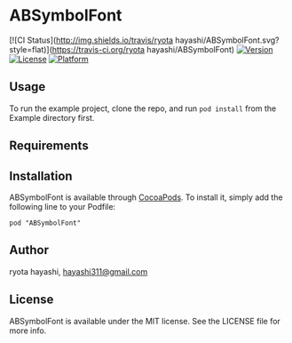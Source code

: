 # ABSymbolFont

[![CI Status](http://img.shields.io/travis/ryota hayashi/ABSymbolFont.svg?style=flat)](https://travis-ci.org/ryota hayashi/ABSymbolFont)
[![Version](https://img.shields.io/cocoapods/v/ABSymbolFont.svg?style=flat)](http://cocoadocs.org/docsets/ABSymbolFont)
[![License](https://img.shields.io/cocoapods/l/ABSymbolFont.svg?style=flat)](http://cocoadocs.org/docsets/ABSymbolFont)
[![Platform](https://img.shields.io/cocoapods/p/ABSymbolFont.svg?style=flat)](http://cocoadocs.org/docsets/ABSymbolFont)

## Usage

To run the example project, clone the repo, and run `pod install` from the Example directory first.

## Requirements

## Installation

ABSymbolFont is available through [CocoaPods](http://cocoapods.org). To install
it, simply add the following line to your Podfile:

    pod "ABSymbolFont"

## Author

ryota hayashi, hayashi311@gmail.com

## License

ABSymbolFont is available under the MIT license. See the LICENSE file for more info.

